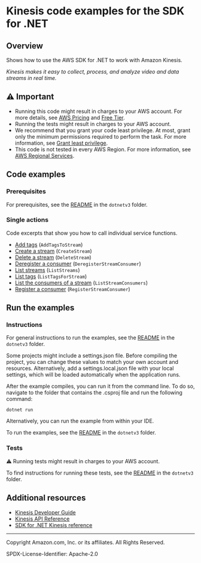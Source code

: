 # Kinesis code examples for the SDK for .NET

## Overview

Shows how to use the AWS SDK for .NET to work with Amazon Kinesis.

<!--custom.overview.start-->
<!--custom.overview.end-->

_Kinesis makes it easy to collect, process, and analyze video and data streams in real time._

## ⚠ Important

* Running this code might result in charges to your AWS account. For more details, see [AWS Pricing](https://aws.amazon.com/pricing/) and [Free Tier](https://aws.amazon.com/free/).
* Running the tests might result in charges to your AWS account.
* We recommend that you grant your code least privilege. At most, grant only the minimum permissions required to perform the task. For more information, see [Grant least privilege](https://docs.aws.amazon.com/IAM/latest/UserGuide/best-practices.html#grant-least-privilege).
* This code is not tested in every AWS Region. For more information, see [AWS Regional Services](https://aws.amazon.com/about-aws/global-infrastructure/regional-product-services).

<!--custom.important.start-->
<!--custom.important.end-->

## Code examples

### Prerequisites

For prerequisites, see the [README](../README.md#Prerequisites) in the `dotnetv3` folder.


<!--custom.prerequisites.start-->
<!--custom.prerequisites.end-->

### Single actions

Code excerpts that show you how to call individual service functions.

- [Add tags](TagStreamExample/TagStreamExample/TagStream.cs#L6) (`AddTagsToStream`)
- [Create a stream](CreateStreamExample/CreateStreamExample/CreateStream.cs#L6) (`CreateStream`)
- [Delete a stream](DeleteStreamExample/DeleteStreamExample/DeleteStream.cs#L6) (`DeleteStream`)
- [Deregister a consumer](DeregisterConsumerExample/DeregisterConsumerExample/DeregisterConsumer.cs#L6) (`DeregisterStreamConsumer`)
- [List streams](ListStreamsExample/ListStreamsExample/ListStreams.cs#L6) (`ListStreams`)
- [List tags](ListTagsExample/ListTagsExample/ListTags.cs#L6) (`ListTagsForStream`)
- [List the consumers of a stream](ListConsumersExample/ListConsumersExample/ListConsumers.cs#L6) (`ListStreamConsumers`)
- [Register a consumer](RegisterConsumerExample/RegisterConsumerExample/RegisterConsumer.cs#L6) (`RegisterStreamConsumer`)


<!--custom.examples.start-->
<!--custom.examples.end-->

## Run the examples

### Instructions

For general instructions to run the examples, see the
[README](../README.md#building-and-running-the-code-examples) in the `dotnetv3` folder.

Some projects might include a settings.json file. Before compiling the project,
you can change these values to match your own account and resources. Alternatively,
add a settings.local.json file with your local settings, which will be loaded automatically
when the application runs.

After the example compiles, you can run it from the command line. To do so, navigate to
the folder that contains the .csproj file and run the following command:

```
dotnet run
```

Alternatively, you can run the example from within your IDE.


<!--custom.instructions.start-->
To run the examples, see the [README](../README.md#building-and-running-the-code-examples) in the `dotnetv3` folder.
<!--custom.instructions.end-->



### Tests

⚠ Running tests might result in charges to your AWS account.


To find instructions for running these tests, see the [README](../README.md#Tests)
in the `dotnetv3` folder.



<!--custom.tests.start-->
<!--custom.tests.end-->

## Additional resources

- [Kinesis Developer Guide](https://docs.aws.amazon.com/streams/latest/dev/introduction.html)
- [Kinesis API Reference](https://docs.aws.amazon.com/kinesis/latest/APIReference/Welcome.html)
- [SDK for .NET Kinesis reference](https://docs.aws.amazon.com/sdkfornet/v3/apidocs/items/Kinesis/NKinesis.html)

<!--custom.resources.start-->
<!--custom.resources.end-->

---

Copyright Amazon.com, Inc. or its affiliates. All Rights Reserved.

SPDX-License-Identifier: Apache-2.0